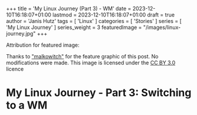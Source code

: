 +++
title = 'My Linux Journey (Part 3) - WM'
date = 2023-12-10T16:18:07+01:00
lastmod = 2023-12-10T16:18:07+01:00
draft = true
author = 'Janis Hutz'
tags = [ 'Linux' ]
categories = [ 'Stories' ]
series = [ 'My Linux Journey' ]
series_weight = 3
featuredImage = "/images/linux-journey.jpg"
+++

Attribution for featured image:

Thanks to ["malkowitch"](https://www.deviantart.com/malkowitch/gallery) for the feature graphic of this post. No modifications were made. This image is licensed under the [CC BY 3.0](https://creativecommons.org/licenses/by/3.0/) licence


# My Linux Journey - Part 3: Switching to a WM